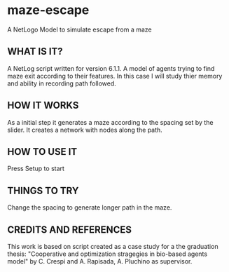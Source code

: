 # maze-escape
A NetLogo Model to simulate escape from a maze

## WHAT IS IT?

A NetLog script written for version 6.1.1. A model of agents trying to find maze exit according to their features. In this case I will study thier memory and ability in recording path followed. 

## HOW IT WORKS

As a initial step it generates a maze according to the spacing set by the slider. It creates a network with nodes along the path. 

## HOW TO USE IT

Press Setup to start

## THINGS TO TRY

Change the spacing to generate longer path in the maze.

## CREDITS AND REFERENCES

This work is based on script created as a case study for a the graduation thesis: "Cooperative and optimization stragegies in bio-based agents model" by C. Crespi and A. Rapisada, A. Pluchino as supervisor. 